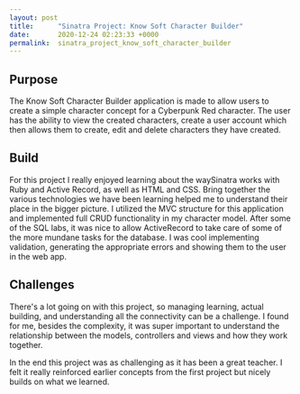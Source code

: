 ```yaml
---
layout: post
title:      "Sinatra Project: Know Soft Character Builder"
date:       2020-12-24 02:23:33 +0000
permalink:  sinatra_project_know_soft_character_builder
---
```


## Purpose
The Know Soft Character Builder application is made to allow users to create a simple character concept for a Cyberpunk Red character. The user has the ability to view the created characters, create a user account which then allows them to create, edit and delete characters they have created.

## Build
For this project I really enjoyed learning about the waySinatra works with Ruby and Active Record, as well as HTML and CSS. Bring together the various technologies we have been learning helped me to understand their place in the bigger picture. I utilized the MVC structure for this application and implemented full CRUD functionality in my character model. After some of the SQL labs, it was nice to allow ActiveRecord to take care of some of the more mundane tasks for the database. I was cool implementing validation, generating the appropriate errors and showing them to the user in the web app.

## Challenges
There's a lot going on with this project, so managing learning, actual building, and understanding all the connectivity can be a challenge. I found for me, besides the complexity, it was super important to understand the relationship between the models, controllers and views and how they work together. 

In the end this project was as challenging as it has been a great teacher. I felt it really reinforced earlier concepts from the first project but nicely builds on what we learned. 
